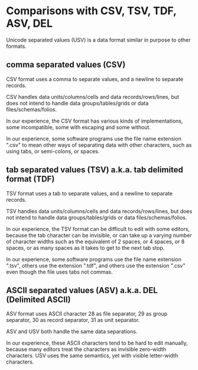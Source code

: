 # Comparisons with CSV, TSV, TDF, ASV, DEL

Unicode separated values (USV) is a data format similar in purpose to other formats.


## comma separated values (CSV)

CSV format uses a comma to separate values, and a newline to separate records. 

CSV handles data units/columns/cells and data records/rows/lines, but does not intend to handle data groups/tables/grids or data files/schemas/folios.

In our experience, the CSV format has various kinds of implementations, some incompatible, some with escaping and some without. 

In our experience, some software programs use the file name extension ".csv" to mean other ways of separating data with other characters, such as using tabs, or semi-colons, or spaces. 


## tab separated values (TSV) a.k.a. tab delimited format (TDF)

TSV format uses a tab to separate values, and a newline to separate records. 

TSV handles data units/columns/cells and data records/rows/lines, but does not intend to handle data groups/tables/grids or data files/schemas/folios.</dd>

In our experience, the TSV format can be difficult to edit with some editors, because the tab character can be invisible, or can take up a varying number of character widths such as the equivalent of 2 spaces, or 4 spaces, or 8 spaces, or as many spaces as it takes to get to the next tab stop. 

In our experience, some software programs use the file name extension ".tsv", others use the extension ".tdf", and others use the extension ".csv" even though the file uses tabs not commas.


## ASCII separated values (ASV) a.k.a. DEL (Delimited ASCII)

ASV format uses ASCII character 28 as file separator, 29 as group separator, 30 as record separator, 31 as unit separator. 

ASV and USV both handle the same data separations. 

In our experience, these ASCII characters tend to be hard to edit manually, because many editors treat the characters as invisible zero-width characters. USV uses the same semantics, yet with visible letter-width characters.
